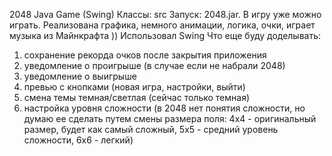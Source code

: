 2048 Java Game (Swing)
Классы: src
Запуск: 2048.jar.
В игру уже можно играть.
Реализована графика, немного анимации, логика, очки, играет музыка из Майнкрафта ))
Использовал Swing
Что еще буду доделывать:
1. сохранение рекорда очков после закрытия приложения
2. уведомление о проигрыше (в случае если не набрали 2048)
3. уведомление о выигрыше
4. превью с кнопками (новая игра, настройки, выйти)
5. смена темы темная/светлая (сейчас только темная)
6. настройка уровня сложности (в 2048 нет понятия сложности, но думаю ее сделать путем смены размера поля: 
4x4 - оригинальный размер, будет как самый сложный, 5x5 - средний уровень сложности, 6x6 - легкий)

